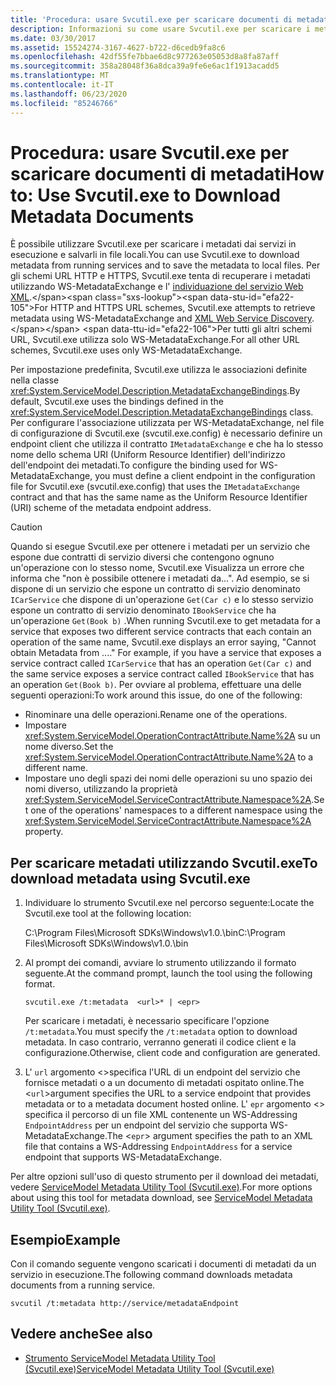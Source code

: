 ```yaml
---
title: 'Procedura: usare Svcutil.exe per scaricare documenti di metadati'
description: Informazioni su come usare Svcutil.exe per scaricare i metadati dai servizi in esecuzione e salvarli in file locali.
ms.date: 03/30/2017
ms.assetid: 15524274-3167-4627-b722-d6cedb9fa8c6
ms.openlocfilehash: 42df55fe7bbae6d8c977263e05053d8a8fa87aff
ms.sourcegitcommit: 358a28048f36a8dca39a9fe6e6ac1f1913acadd5
ms.translationtype: MT
ms.contentlocale: it-IT
ms.lasthandoff: 06/23/2020
ms.locfileid: "85246766"
---
```

# <a name="how-to-use-svcutilexe-to-download-metadata-documents"></a><span data-ttu-id="efa22-103">Procedura: usare Svcutil.exe per scaricare documenti di metadati</span><span class="sxs-lookup"><span data-stu-id="efa22-103">How to: Use Svcutil.exe to Download Metadata Documents</span></span>
<span data-ttu-id="efa22-104">È possibile utilizzare Svcutil.exe per scaricare i metadati dai servizi in esecuzione e salvarli in file locali.</span><span class="sxs-lookup"><span data-stu-id="efa22-104">You can use Svcutil.exe to download metadata from running services and to save the metadata to local files.</span></span> <span data-ttu-id="efa22-105">Per gli schemi URL HTTP e HTTPS, Svcutil.exe tenta di recuperare i metadati utilizzando WS-MetadataExchange e l' [individuazione del servizio Web XML](https://docs.microsoft.com/previous-versions/dotnet/netframework-4.0/fxx6cfx2(v=vs.100)).</span><span class="sxs-lookup"><span data-stu-id="efa22-105">For HTTP and HTTPS URL schemes, Svcutil.exe attempts to retrieve metadata using WS-MetadataExchange and [XML Web Service Discovery](https://docs.microsoft.com/previous-versions/dotnet/netframework-4.0/fxx6cfx2(v=vs.100)).</span></span> <span data-ttu-id="efa22-106">Per tutti gli altri schemi URL, Svcutil.exe utilizza solo WS-MetadataExchange.</span><span class="sxs-lookup"><span data-stu-id="efa22-106">For all other URL schemes, Svcutil.exe uses only WS-MetadataExchange.</span></span>  
  
 <span data-ttu-id="efa22-107">Per impostazione predefinita, Svcutil.exe utilizza le associazioni definite nella classe <xref:System.ServiceModel.Description.MetadataExchangeBindings>.</span><span class="sxs-lookup"><span data-stu-id="efa22-107">By default, Svcutil.exe uses the bindings defined in the <xref:System.ServiceModel.Description.MetadataExchangeBindings> class.</span></span> <span data-ttu-id="efa22-108">Per configurare l'associazione utilizzata per WS-MetadataExchange, nel file di configurazione di Svcutil.exe (svcutil.exe.config) è necessario definire un endpoint client che utilizza il contratto `IMetadataExchange` e che ha lo stesso nome dello schema URI (Uniform Resource Identifier) dell'indirizzo dell'endpoint dei metadati.</span><span class="sxs-lookup"><span data-stu-id="efa22-108">To configure the binding used for WS-MetadataExchange, you must define a client endpoint in the configuration file for Svcutil.exe (svcutil.exe.config) that uses the `IMetadataExchange` contract and that has the same name as the Uniform Resource Identifier (URI) scheme of the metadata endpoint address.</span></span>  
  
> [!CAUTION]
> <span data-ttu-id="efa22-109">Quando si esegue Svcutil.exe per ottenere i metadati per un servizio che espone due contratti di servizio diversi che contengono ognuno un'operazione con lo stesso nome, Svcutil.exe Visualizza un errore che informa che "non è possibile ottenere i metadati da...". Ad esempio, se si dispone di un servizio che espone un contratto di servizio denominato `ICarService` che dispone di un'operazione `Get(Car c)` e lo stesso servizio espone un contratto di servizio denominato `IBookService` che ha un'operazione `Get(Book b)` .</span><span class="sxs-lookup"><span data-stu-id="efa22-109">When running Svcutil.exe to get metadata for a service that exposes two different service contracts that each contain an operation of the same name, Svcutil.exe displays an error saying, "Cannot obtain Metadata from ...." For example, if you have a service that exposes a service contract called `ICarService` that has an operation `Get(Car c)` and the same service exposes a service contract called `IBookService` that has an operation `Get(Book b)`.</span></span> <span data-ttu-id="efa22-110">Per ovviare al problema, effettuare una delle seguenti operazioni:</span><span class="sxs-lookup"><span data-stu-id="efa22-110">To work around this issue, do one of the following:</span></span>
>
> - <span data-ttu-id="efa22-111">Rinominare una delle operazioni.</span><span class="sxs-lookup"><span data-stu-id="efa22-111">Rename one of the operations.</span></span>
> - <span data-ttu-id="efa22-112">Impostare <xref:System.ServiceModel.OperationContractAttribute.Name%2A> su un nome diverso.</span><span class="sxs-lookup"><span data-stu-id="efa22-112">Set the <xref:System.ServiceModel.OperationContractAttribute.Name%2A> to a different name.</span></span>
> - <span data-ttu-id="efa22-113">Impostare uno degli spazi dei nomi delle operazioni su uno spazio dei nomi diverso, utilizzando la proprietà <xref:System.ServiceModel.ServiceContractAttribute.Namespace%2A>.</span><span class="sxs-lookup"><span data-stu-id="efa22-113">Set one of the operations' namespaces to a different namespace using the <xref:System.ServiceModel.ServiceContractAttribute.Namespace%2A> property.</span></span>
  
## <a name="to-download-metadata-using-svcutilexe"></a><span data-ttu-id="efa22-114">Per scaricare metadati utilizzando Svcutil.exe</span><span class="sxs-lookup"><span data-stu-id="efa22-114">To download metadata using Svcutil.exe</span></span>  
  
1. <span data-ttu-id="efa22-115">Individuare lo strumento Svcutil.exe nel percorso seguente:</span><span class="sxs-lookup"><span data-stu-id="efa22-115">Locate the Svcutil.exe tool at the following location:</span></span>  
  
     <span data-ttu-id="efa22-116">C:\Program Files\Microsoft SDKs\Windows\v1.0.\bin</span><span class="sxs-lookup"><span data-stu-id="efa22-116">C:\Program Files\Microsoft SDKs\Windows\v1.0.\bin</span></span>  
  
2. <span data-ttu-id="efa22-117">Al prompt dei comandi, avviare lo strumento utilizzando il formato seguente.</span><span class="sxs-lookup"><span data-stu-id="efa22-117">At the command prompt, launch the tool using the following format.</span></span>  
  
    ```console
    svcutil.exe /t:metadata  <url>* | <epr>  
    ```  
  
     <span data-ttu-id="efa22-118">Per scaricare i metadati, è necessario specificare l'opzione `/t:metadata`.</span><span class="sxs-lookup"><span data-stu-id="efa22-118">You must specify the `/t:metadata` option to download metadata.</span></span> <span data-ttu-id="efa22-119">In caso contrario, verranno generati il codice client e la configurazione.</span><span class="sxs-lookup"><span data-stu-id="efa22-119">Otherwise, client code and configuration are generated.</span></span>  
  
3. <span data-ttu-id="efa22-120">L' `url` argomento <>specifica l'URL di un endpoint del servizio che fornisce metadati o a un documento di metadati ospitato online.</span><span class="sxs-lookup"><span data-stu-id="efa22-120">The <`url`>argument specifies the URL to a service endpoint that provides metadata or to a metadata document hosted online.</span></span> <span data-ttu-id="efa22-121">L' `epr` argomento <> specifica il percorso di un file XML contenente un WS-Addressing `EndpointAddress` per un endpoint del servizio che supporta WS-MetadataExchange.</span><span class="sxs-lookup"><span data-stu-id="efa22-121">The <`epr`> argument specifies the path to an XML file that contains a WS-Addressing `EndpointAddress` for a service endpoint that supports WS-MetadataExchange.</span></span>  
  
 <span data-ttu-id="efa22-122">Per altre opzioni sull'uso di questo strumento per il download dei metadati, vedere [ServiceModel Metadata Utility Tool (Svcutil.exe)](../servicemodel-metadata-utility-tool-svcutil-exe.md).</span><span class="sxs-lookup"><span data-stu-id="efa22-122">For more options about using this tool for metadata download, see [ServiceModel Metadata Utility Tool (Svcutil.exe)](../servicemodel-metadata-utility-tool-svcutil-exe.md).</span></span>  
  
## <a name="example"></a><span data-ttu-id="efa22-123">Esempio</span><span class="sxs-lookup"><span data-stu-id="efa22-123">Example</span></span>  
 <span data-ttu-id="efa22-124">Con il comando seguente vengono scaricati i documenti di metadati da un servizio in esecuzione.</span><span class="sxs-lookup"><span data-stu-id="efa22-124">The following command downloads metadata documents from a running service.</span></span>  
  
```console
svcutil /t:metadata http://service/metadataEndpoint  
```  
  
## <a name="see-also"></a><span data-ttu-id="efa22-125">Vedere anche</span><span class="sxs-lookup"><span data-stu-id="efa22-125">See also</span></span>

- [<span data-ttu-id="efa22-126">Strumento ServiceModel Metadata Utility Tool (Svcutil.exe)</span><span class="sxs-lookup"><span data-stu-id="efa22-126">ServiceModel Metadata Utility Tool (Svcutil.exe)</span></span>](../servicemodel-metadata-utility-tool-svcutil-exe.md)

